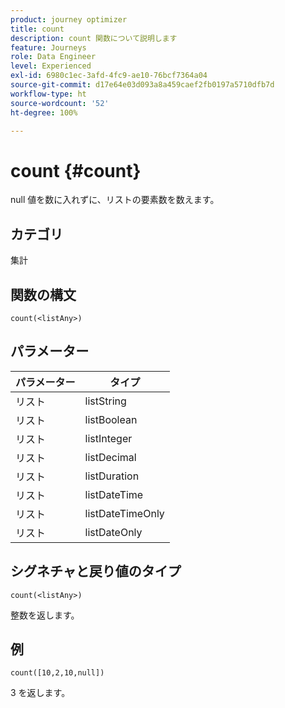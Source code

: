 ```yaml
---
product: journey optimizer
title: count
description: count 関数について説明します
feature: Journeys
role: Data Engineer
level: Experienced
exl-id: 6980c1ec-3afd-4fc9-ae10-76bcf7364a04
source-git-commit: d17e64e03d093a8a459caef2fb0197a5710dfb7d
workflow-type: ht
source-wordcount: '52'
ht-degree: 100%

---
```


# count {#count}

null 値を数に入れずに、リストの要素数を数えます。

## カテゴリ

集計

## 関数の構文

`count(<listAny>)`

## パラメーター

| パラメーター | タイプ |
|-----------|------------------|
| リスト | listString |
| リスト | listBoolean |
| リスト | listInteger |
| リスト | listDecimal |
| リスト | listDuration |
| リスト | listDateTime |
| リスト | listDateTimeOnly |
| リスト | listDateOnly |

## シグネチャと戻り値のタイプ

`count(<listAny>)`

整数を返します。

## 例

`count([10,2,10,null])`

3 を返します。
